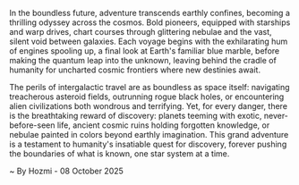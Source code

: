 
In the boundless future, adventure transcends earthly confines, becoming a thrilling odyssey across the cosmos. Bold pioneers, equipped with starships and warp drives, chart courses through glittering nebulae and the vast, silent void between galaxies. Each voyage begins with the exhilarating hum of engines spooling up, a final look at Earth's familiar blue marble, before making the quantum leap into the unknown, leaving behind the cradle of humanity for uncharted cosmic frontiers where new destinies await.

The perils of intergalactic travel are as boundless as space itself: navigating treacherous asteroid fields, outrunning rogue black holes, or encountering alien civilizations both wondrous and terrifying. Yet, for every danger, there is the breathtaking reward of discovery: planets teeming with exotic, never-before-seen life, ancient cosmic ruins holding forgotten knowledge, or nebulae painted in colors beyond earthly imagination. This grand adventure is a testament to humanity's insatiable quest for discovery, forever pushing the boundaries of what is known, one star system at a time.

~ By Hozmi - 08 October 2025
